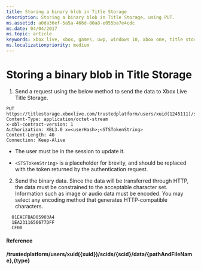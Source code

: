 ```yaml
---
title: Storing a binary blob in Title Storage
description: Storing a binary blob in Title Storage, using PUT.
ms.assetid: a0da36ef-5a5a-466d-80a8-e055ba7e4cdc
ms.date: 04/04/2017
ms.topic: article
keywords: xbox live, xbox, games, uwp, windows 10, xbox one, title storage
ms.localizationpriority: medium
---
```


# Storing a binary blob in Title Storage

1.  Send a request using the below method to send the data to Xbox Live Title Storage.

```http
PUT https://titlestorage.xboxlive.com/trustedplatform/users/xuid(1245111)/scids/{scid}/data/lastturn.bin,binary              
Content-Type: application/octet-stream
x-xbl-contract-version: 1
Authorization: XBL3.0 x=<userHash>;<STSTokenString>
Content-Length: 40
Connection: Keep-Alive
```

- The user must be in the session to update it.

- `<STSTokenString>` is a placeholder for brevity, and should be replaced with the token returned by the authentication request.

2.  Send the binary data.
    Since the data will be transferred through HTTP, the data must be constrained to the acceptable character set.
    Information such as image or audio data must be encoded.
    You may select any encoding method that generates HTTP-compatible characters.

```http
  01EAEFBAD05903A4
  1EA2311656677DFF
  CF00
```

#### Reference

**/trustedplatform/users/xuid({xuid})/scids/{scid}/data/{pathAndFileName},{type}**
